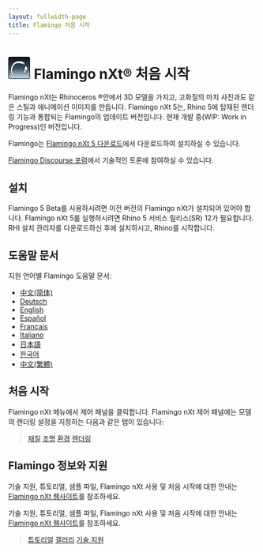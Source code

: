 ```yaml
---
layout: fullwidth-page
title: Flamingo 처음 시작
---
```


# ![images/flamingotab.svg](images/flamingotab.svg) Flamingo nXt® 처음 시작
Flamingo nXt는 Rhinoceros ®안에서 3D 모델을 가지고, 고화질의 마치 사진과도 같은 스틸과 애니메이션 이미지를 만듭니다. Flamingo nXt 5는, Rhino 5에 탑재된 렌더링 기능과 통합되는 Flamingo의 업데이트 버전입니다. 현재 개발 중(WIP: Work in Progress)인 버전입니다.

Flamingo는 [Flamingo nXt 5 다운로드](http://www.rhino3d.com/download/flamingo/5/beta)에서 다운로드하여 설치하실 수 있습니다.

[Flamingo Discourse 포럼](http://discourse.mcneel.com/c/rendering/flamingo)에서 기술적인 토론에 참여하실 수 있습니다.

## 설치

Flamingo 5 Beta를 사용하시려면 이전 버전의 Flamingo nXt가 설치되어 있어야 합니다.
Flamingo nXt 5를 실행하시려면 Rhino 5 서비스 릴리스(SR) 12가 필요합니다.
RHI 설치 관리자를 다운로드하신 후에 설치하시고, Rhino를 시작합니다.

## 도움말 문서
지원 언어별 Flamingo 도움말 문서:

* [中文(简体)]({{baseurl}}/cn/flamingo/5/help)
* [Deutsch]({{baseurl}}/de/flamingo/5/help)
* [English]({{baseurl}}/en/flamingo/5/help)
* [Español]({{baseurl}}/es/flamingo/5/help)
* [Français]({{baseurl}}/fr/flamingo/5/help)
* [Italiano]({{baseurl}}/it/flamingo/5/help)
* [日本語]({{baseurl}}/jp/flamingo/5/help)
* [한국어]({{baseurl}}/kr/flamingo/5/help)
* [中文(繁體)]({{baseurl}}/tw/flamingo/5/help)

## 처음 시작
Flamingo nXt 메뉴에서 제어 패널을 클릭합니다. Flamingo nXt 제어 패널에는 모델의 렌더링 설정을 지정하는 다음과 같은 탭이 있습니다:

> [재질](../help/material-editor.html)
> [조명](../help/lighting-tab.html)
> [환경](../help/environment-tab.html)
> [렌더링](../help/render-tab.html)

## Flamingo 정보와 지원
 기술 지원, 튜토리얼, 샘플 파일, Flamingo nXt 사용 및 처음 시작에 대한 안내는 [Flamingo nXt 웹사이트](http://www.flamingo3d.com/)를 참조하세요.

 기술 지원, 튜토리얼, 샘플 파일, Flamingo nXt 사용 및 처음 시작에 대한 안내는 [Flamingo nXt 웹사이트](http://nxt.flamingo3d.com/)를 참조하세요.

 > [튜토리얼](http://nxt.flamingo3d.com/page/tutorials-and-documentation-kr)
 > [갤러리](http://nxt.flamingo3d.com/photo)
 > [기술 지원](http://nxt.flamingo3d.com/forum)
